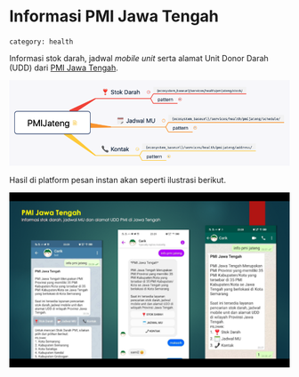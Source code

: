 # Informasi PMI Jawa Tengah
`category: health`

Informasi stok darah, jadwal _mobile unit_ serta alamat Unit Donor Darah (UDD) dari [PMI Jawa Tengah](https://pmi-jateng.or.id/udd/).

![pmi](PMIJateng.png)

Hasil di platform pesan instan akan seperti ilustrasi berikut.

![pmi](screenshot/result.png)
